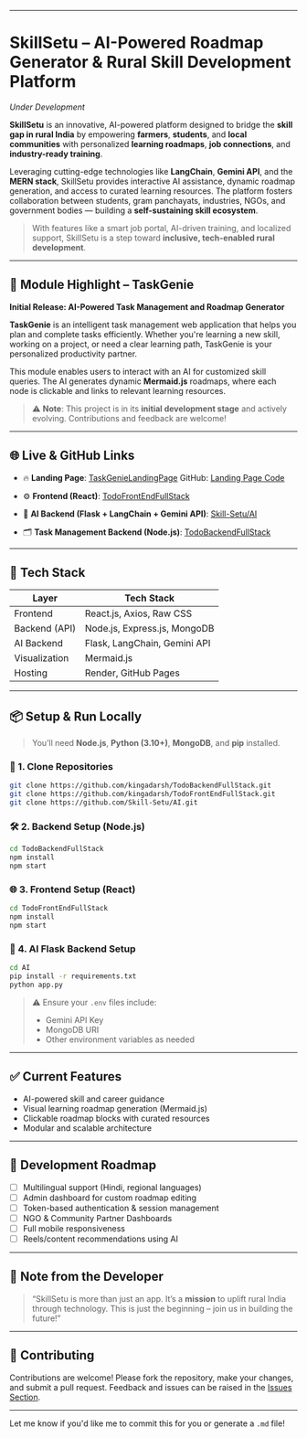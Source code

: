 
---

# **SkillSetu – AI-Powered Roadmap Generator & Rural Skill Development Platform**

*Under Development*

**SkillSetu** is an innovative, AI-powered platform designed to bridge the **skill gap in rural India** by empowering **farmers**, **students**, and **local communities** with personalized **learning roadmaps**, **job connections**, and **industry-ready training**.

Leveraging cutting-edge technologies like **LangChain**, **Gemini API**, and the **MERN stack**, SkillSetu provides interactive AI assistance, dynamic roadmap generation, and access to curated learning resources. The platform fosters collaboration between students, gram panchayats, industries, NGOs, and government bodies — building a **self-sustaining skill ecosystem**.

> With features like a smart job portal, AI-driven training, and localized support, SkillSetu is a step toward **inclusive, tech-enabled rural development**.

---

## 🧠 **Module Highlight – TaskGenie**

**Initial Release: AI-Powered Task Management and Roadmap Generator**

**TaskGenie** is an intelligent task management web application that helps you plan and complete tasks efficiently. Whether you're learning a new skill, working on a project, or need a clear learning path, TaskGenie is your personalized productivity partner.

This module enables users to interact with an AI for customized skill queries. The AI generates dynamic **Mermaid.js** roadmaps, where each node is clickable and links to relevant learning resources.

> ⚠️ **Note**: This project is in its **initial development stage** and actively evolving. Contributions and feedback are welcome!

---

## 🌐 **Live & GitHub Links**

* 🔥 **Landing Page**: [TaskGenieLandingPage](https://taskgenielandingpage.onrender.com/)
  GitHub: [Landing Page Code](https://github.com/kingadarsh/TaskGenieLandingPage)

* ⚙️ **Frontend (React)**: [TodoFrontEndFullStack](https://github.com/kingadarsh/TodoFrontEndFullStack/tree/main)

* 🧠 **AI Backend (Flask + LangChain + Gemini API)**: [Skill-Setu/AI](https://github.com/Skill-Setu/AI)

* 🗂 **Task Management Backend (Node.js)**: [TodoBackendFullStack](https://github.com/kingadarsh/TodoBackendFullStack/tree/main)

---

## 🚀 **Tech Stack**

| Layer         | Tech Stack                   |
| ------------- | ---------------------------- |
| Frontend      | React.js, Axios, Raw CSS     |
| Backend (API) | Node.js, Express.js, MongoDB |
| AI Backend    | Flask, LangChain, Gemini API |
| Visualization | Mermaid.js                   |
| Hosting       | Render, GitHub Pages         |

---

## 📦 **Setup & Run Locally**

> You’ll need **Node.js**, **Python (3.10+)**, **MongoDB**, and **pip** installed.

### 🔧 1. Clone Repositories

```bash
git clone https://github.com/kingadarsh/TodoBackendFullStack.git
git clone https://github.com/kingadarsh/TodoFrontEndFullStack.git
git clone https://github.com/Skill-Setu/AI.git
```

### 🛠 2. Backend Setup (Node.js)

```bash
cd TodoBackendFullStack
npm install
npm start
```

### 🌐 3. Frontend Setup (React)

```bash
cd TodoFrontEndFullStack
npm install
npm start
```

### 🧠 4. AI Flask Backend Setup

```bash
cd AI
pip install -r requirements.txt
python app.py
```

> ⚠️ Ensure your `.env` files include:
>
> * Gemini API Key
> * MongoDB URI
> * Other environment variables as needed

---

## ✅ **Current Features**

* AI-powered skill and career guidance
* Visual learning roadmap generation (Mermaid.js)
* Clickable roadmap blocks with curated resources
* Modular and scalable architecture

---

## 🔭 **Development Roadmap**

* [ ] Multilingual support (Hindi, regional languages)
* [ ] Admin dashboard for custom roadmap editing
* [ ] Token-based authentication & session management
* [ ] NGO & Community Partner Dashboards
* [ ] Full mobile responsiveness
* [ ] Reels/content recommendations using AI

---

## 💬 **Note from the Developer**

> “SkillSetu is more than just an app. It’s a **mission** to uplift rural India through technology. This is just the beginning – join us in building the future!”

---

## 🤝 **Contributing**

Contributions are welcome!
Please fork the repository, make your changes, and submit a pull request. Feedback and issues can be raised in the [Issues Section](https://github.com/Skill-Setu/AI/issues).

---

Let me know if you'd like me to commit this for you or generate a `.md` file!
